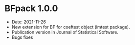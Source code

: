 # BFpack 1.0.0

* Date: 2021-11-26
* New extension for BF for coeftest object (lmtest package).
* Publication version in Journal of Statistical Software.
* Bugs fixes

